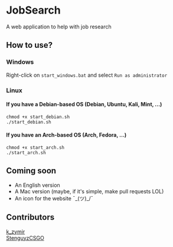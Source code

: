 # JobSearch
A web application to help with job research

## How to use?

### Windows

Right-click on `start_windows.bat` and select `Run as administrator`

### Linux

#### If you have a Debian-based OS (Debian, Ubuntu, Kali, Mint, ...)
```
chmod +x start_debian.sh
./start_debian.sh
```

#### If you have an Arch-based OS (Arch, Fedora, ...)
```
chmod +x start_arch.sh
./start_arch.sh
```

## Coming soon

- An English version
- A Mac version (maybe, if it's simple, make pull requests LOL)
- An icon for the website ¯\_(ツ)_/¯ 

## Contributors

[k_zymir](https://github.com/k-zymirr)  
[StenguyzCSGO](https://github.com/StenguyzCSGO)
